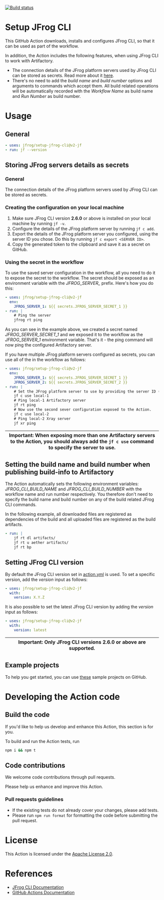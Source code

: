 [![Build status](https://github.com/jfrog/setup-jfrog-cli/workflows/Main%20workflow/badge.svg)](https://github.com/jfrog/setup-jfrog-cli/actions)

# Setup JFrog CLI

This GitHub Action downloads, installs and configures JFrog CLI, so that it can be used as part of the workflow.

In addition, the Action includes the following features, when using JFrog CLI to work with Artifactory.
* The connection details of the JFrog platform servers used by JFrog CLI can be stored as secrets. Read more about it [here](#storing-JFrog-servers-details-as-secrets).
* There's no need to add the *build name* and *build number* options and arguments to commands which accept them.
All build related operations will be automatically recorded with the *Workflow Name* as build name and *Run Number* as build number.

# Usage
## General

```yml
- uses: jfrog/setup-jfrog-cli@v2-jf
- run: jf --version
```

## Storing JFrog servers details as secrets
### General
The connection details of the JFrog platform servers used by JFrog CLI can be stored as secrets.

### Creating the configuration on your local machine 
1. Make sure JFrog CLI version **2.6.0** or above is installed on your local machine by running ```jf -v```.
2. Configure the details of the JFrog platform server by running ```jf c add```.
3. Export the details of the JFrog platform server you configured, using the server ID you chose. Do this by running ```jf c export <SERVER ID>```.
4. Copy the generated token to the clipboard and save it as a secret on GitHub.

### Using the secret in the workflow
To use the saved server configuration in the workflow, all you need to do it to expose the secret to the workflow.
The secret should be exposed as an environment variable with the *JFROG_SERVER_* prefix.
Here's how you do this:
```yml
- uses: jfrog/setup-jfrog-cli@v2-jf
  env:
    JFROG_SERVER_1: ${{ secrets.JFROG_SERVER_SECRET_1 }}
- run: |
    # Ping the server
    jfrog rt ping
```
As you can see in the example above, we created a secret named *JFROG_SERVER_SECRET_1* and we exposed it to the workflow 
as the *JFROG_SERVER_1* environment variable. That's it - the ping command will now ping the configured Artifactory server.

If you have multiple JFrog platform servers configured as secrets, you can use all of the in the workflow as follows:
```yml
- uses: jfrog/setup-jfrog-cli@v2-jf
  env:
    JFROG_SERVER_1: ${{ secrets.JFROG_SERVER_SECRET_1 }}
    JFROG_SERVER_2: ${{ secrets.JFROG_SERVER_SECRET_2 }}
- run: |
    # Set the JFrog platform server to use by providing the server ID (configured by the 'jf c add' command).
    jf c use local-1
    # Ping local-1 Artifactory server
    jf rt ping
    # Now use the second sever configuration exposed to the Action.
    jf c use local-2
    # Ping local-2 Xray server
    jf xr ping
```
| Important: When exposing more than one Artifactory servers to the Action, you should always add the ```jf c use``` command to specify the server to use. |
| --- |

## Setting the build name and build number when publishing build-info to Artifactory
The Action automatically sets the following environment variables:
*JFROG_CLI_BUILD_NAME* and *JFROG_CLI_BUILD_NUMBER* with the workflow name and run number respectively.
You therefore don't need to specify the build name and build number on any of the build related JFrog CLI commands.

In the following example, all downloaded files are registered as dependencies of the build and all uploaded files
are registered as the build artifacts. 
```yml
- run: |
    jf rt dl artifacts/
    jf rt u aether artifacts/
    jf rt bp
```

## Setting JFrog CLI version
By default the JFrog CLI version set in [action.yml](https://github.com/jfrog/setup-jfrog-cli/blob/master/action.yml) is used. To set a specific version, add the *version* input as follows:

```yml
- uses: jfrog/setup-jfrog-cli@v2-jf
  with:
    version: X.Y.Z
```

It is also possible to set the latest JFrog CLI version by adding the *version* input as follows:

```yml
- uses: jfrog/setup-jfrog-cli@v2-jf
  with:
    version: latest
```

| Important: Only JFrog CLI versions 2.6.0 or above are supported. |
| --- |

## Example projects
To help you get started, you can use [these](https://github.com/jfrog/project-examples/tree/master/github-action-examples) sample projects on GitHub.

# Developing the Action code
## Build the code
If you'd like to help us develop and enhance this Action, this section is for you.

To build and run the Action tests, run
```bash
npm i && npm t
```

## Code contributions
We welcome code contributions through pull requests.

Please help us enhance and improve this Action.
### Pull requests guidelines
- If the existing tests do not already cover your changes, please add tests.
- Please run `npm run format` for formatting the code before submitting the pull request.

# License
This Action is licensed under the [Apache License 2.0](https://github.com/jfrog/setup-jfrog-cli/blob/master/LICENSE).

# References
- [JFrog CLI Documentation](https://www.jfrog.com/confluence/display/CLI/JFrog+CLI)
- [GitHub Actions Documentation](https://help.github.com/en/categories/automating-your-workflow-with-github-actions)
